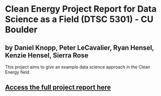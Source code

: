 # Clean Energy Project Report for Data Science as a Field (DTSC 5301) - CU Boulder

## by Daniel Knopp, Peter LeCavalier, Ryan Hensel, Kenzie Hensel, Sierra Rose

This project aims to give an example data science approach in the Clean Energy field.

## [Access the full project report here](https://peterlecavalier.github.io/clean-energy-report/)
